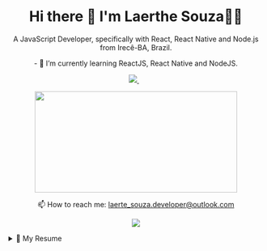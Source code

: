 

<h1 align='center'>
  Hi there 👋 I'm Laerthe Souza👨‍💻
</h1>

<p align='center'>
  A JavaScript Developer, specifically with React, React Native and Node.js from Irecê-BA, Brazil.
</p>

<p align='center'>
  - 🌱 I’m currently learning ReactJS, React Native and NodeJS.
</p>

<p align='center'> 
  <a href="https://www.linkedin.com/in/laerthe-souza/">
    <img src="https://img.shields.io/badge/linkedin-%230077B5.svg?&style=for-the-badge&logo=linkedin&logoColor=white" />
  </a>&nbsp;&nbsp; 
</p>

<p align='center'>
  <a href="#"><img src="https://github-readme-stats.vercel.app/api?username=laerthe-souza&show_icons=true&count_private=true&theme=dark" width="400" height="200"></a>
</p>

<p align='center'>
  📫 How to reach me: <a href='mailto:laerte_souza.developer@outlook.com'>laerte_souza.developer@outlook.com</a>
</p>
<p align='center'>
  <a href="#"><img src="https://badges.pufler.dev/visits/laerthe-souza/laerthe-souza"></a>
</p>

<details>
  <summary>📃 My Resume</summary>

## Education

- 📖 **Systems Development Technician**\
📆 july/2019 - dez/2020\
📍 **ETEC - State Technical School of the State of São Paulo** - Sorocaba-SP, Brazil

- 📖 **Computer Technician**\
📆 fev/2017 - jun/2018\
📍 **ETEC - State Technical School of the State of São Paulo** - Sorocaba-SP, Brazil

</details>

<!--
**Laerthe-Souza/laerthe-souza** is a ✨ _special_ ✨ repository because its `README.md` (this file) appears on your GitHub profile.

Here are some ideas to get you started:

- 🔭 I’m currently working on ...
- 🌱 I’m currently learning ...
- 👯 I’m looking to collaborate on ...
- 🤔 I’m looking for help with ...
- 💬 Ask me about ...
- 📫 How to reach me: ...
- 😄 Pronouns: ...
- ⚡ Fun fact: ...
-->
